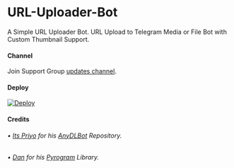 # URL-Uploader-Bot
A Simple URL Uploader Bot. URL Upload to Telegram Media or File Bot with Custom Thumbnail Support.

#### Channel 

Join Support Group [updates channel](https://t.me/PremiumAppsAccountFree).

#### Deploy
[![Deploy](https://www.herokucdn.com/deploy/button.svg)](https://heroku.com/deploy?template=https://github.com/FayasKallekkad/URL-Uploader-Bot)

#### Credits

###### • [Its Priyo](https://t.me/itspriyo) for his [AnyDLBot](https://github.com/Spechide/AnyDLBot) Repository.
###### • [Dan](https://github.com/delivrance) for his [Pyrogram](http://www.pyrogram.org/) Library.
